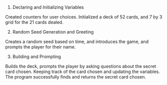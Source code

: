 
1. Declaring and Initializing Variables

Created counters for user choices. Initialized a deck of 52 cards, and 7 by 3 grid for the 21 cards dealed.


2. Random Seed Generation and Greeting

Creates a random seed based on time, and introduces the game, and prompts the player for their name.


3. Building and Prompting

Builds the deck, prompts the player by asking questions about the secret card chosen. Keeping track of the card chosen and updating the variables. The program successfully finds and returns the secret card chosen.

